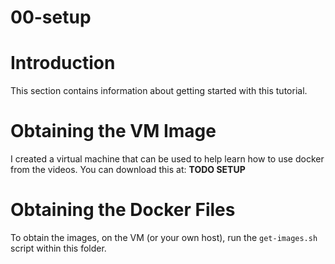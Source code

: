 # 00-setup

# Introduction

This section contains information about getting started with this tutorial.

# Obtaining the VM Image

I created a virtual machine that can be used to help learn how to use docker from the videos.  You can download this at:
**TODO SETUP**

# Obtaining the Docker Files

To obtain the images, on the VM (or your own host), run the `get-images.sh` script within this folder.